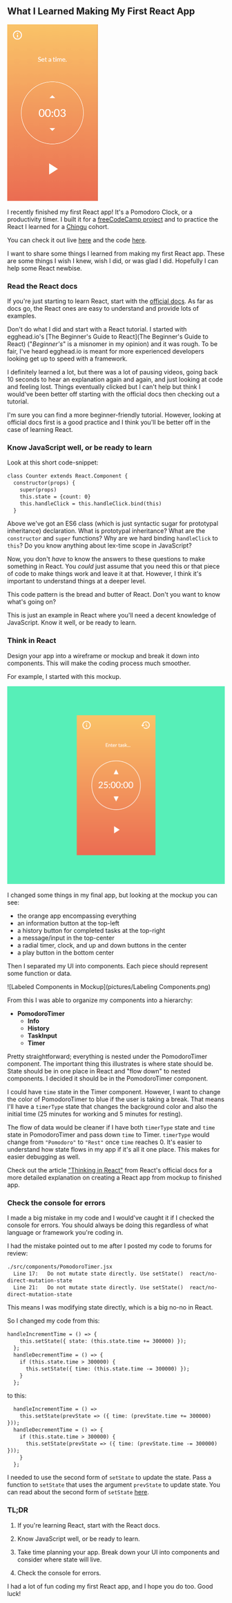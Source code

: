 ## What I Learned Making My First React App

![React Transition Group Animations](gifs/ReactTransitionGroupAnimationsSmall.gif)

I recently finished my first React app! It's a Pomodoro Clock, or a productivity timer. I built it for a [freeCodeCamp project](https://learn.freecodecamp.org/front-end-libraries/front-end-libraries-projects/build-a-pomodoro-clock/) and to practice the React I learned for a [Chingu](https://chingu.io/) cohort.

You can check it out live [here](https://ellereeeee-pomodoro-clock.netlify.com/) and the code [here](https://github.com/ellereeeee/pomodoro-clock).

I want to share some things I learned from making my first React app. These are some things I wish I knew, wish I did, or was glad I did. Hopefully I can help some React newbise.

### Read the React docs

If you're just starting to learn React, start with the [official docs](https://reactjs.org/docs/hello-world.html). As far as docs go, the React ones are easy to understand and provide lots of examples.

Don't do what I did and start with a React tutorial. I started with egghead.io's [The Beginner's Guide to React](The Beginner's Guide to React) ("_Beginner's_" is a misnomer in my opinion) and it was rough. To be fair, I've heard egghead.io is meant for more experienced developers looking get up to speed with a framework.


I definitely learned a lot, but there was a lot of pausing videos, going back 10 seconds to hear an explanation again and again, and just looking at code and feeling lost. Things eventually clicked but I can't help but think I would've been better off starting with the official docs then checking out a tutorial. 

 I'm sure you can find a more beginner-friendly tutorial. However, looking at official docs first is a good practice and I think you'll be better off in the case of learning React.

### Know JavaScript well, or be ready to learn

Look at this short code-snippet:

```
class Counter extends React.Component {
  constructor(props) {
    super(props)
    this.state = {count: 0}
    this.handleClick = this.handleClick.bind(this)
  }
```

Above we've got an ES6 class (which is just syntactic sugar for prototypal inheritance) declaration. What is prototypal inheritance? What are the `constructor` and `super` functions? Why are we hard binding  `handleClick` to `this`? Do you know anything about lex-time scope in JavaScript?

Now, you don't _have_ to know the answers to these questions to make something in React. You _could_ just assume that you need this or that piece of code to make things work and leave it at that. However, I think it's important to understand things at a deeper level.

This code pattern is the bread and butter of React. Don't you want to know what's going on? 

This is just an example in React where you'll need a decent knowledge of JavaScript. Know it well, or be ready to learn.


### Think in React

Design your app into a wireframe or mockup and break it down into components. This will make the coding process much smoother.

For example, I started with this mockup.

![Initial Mock Up](pictures/PomodoroMockup.png)

I changed some things in my final app, but looking at the mockup you can see:

- the orange app encompassing everything
- an information button at the top-left
- a history button for completed tasks at the top-right
- a message/input in the top-center
- a radial timer, clock, and up and down buttons in the center
- a play button in the bottom center

Then I separated my UI into components. Each piece should represent some function or data.

![Labeled Components in Mockup](pictures/Labeling Components.png)

From this I was able to organize my components into a hierarchy:

- **PomodoroTimer**
  - **Info**
  - **History**
  - **TaskInput**
  - **Timer**

Pretty straightforward; everything is nested under the PomodoroTimer component. The important thing this illustrates is where state should be. State should be in one place in React and "flow down" to nested components. I decided it should be in the PomodoroTimer component.

I could have `time` state in the Timer component. However, I want to change the color of PomodoroTimer to blue if the user is taking a break. That means I'll have a `timerType` state that changes the background color and also the initial time (25 minutes for working and 5 minutes for resting). 

The flow of data would be cleaner if I have both `timerType` state and `time` state in PomodoroTimer and pass down `time` to Timer. `timerType` would change from `"Pomodoro"` to `"Rest"` once `time` reaches 0. It's easier to understand how state flows in my app if it's all it one place. This makes for easier debugging as well.

Check out the article ["Thinking in React"](https://reactjs.org/docs/thinking-in-react.html) from React's official docs for a more detailed explanation on creating a React app from mockup to finished app.

### Check the console for errors

I made a big mistake in my code and I would've caught it if I checked the console for errors. You should always be doing this regardless of what language or framework you're coding in. 

I had the mistake pointed out to me after I posted my code to forums for review:

```
./src/components/PomodoroTimer.jsx
  Line 17:   Do not mutate state directly. Use setState()  react/no-direct-mutation-state
  Line 21:   Do not mutate state directly. Use setState()  react/no-direct-mutation-state
```

This means I was modifying state directly, which is a big no-no in React.

So I changed my code from this:

```
handleIncrementTime = () => {
    this.setState({ state: (this.state.time += 300000) });
  };
  handleDecrementTime = () => {
    if (this.state.time > 300000) {
      this.setState({ time: (this.state.time -= 300000) });
    }
  };
```

to this:

```
  handleIncrementTime = () =>
    this.setState(prevState => ({ time: (prevState.time += 300000) }));
  handleDecrementTime = () => {
    if (this.state.time > 300000) {
      this.setState(prevState => ({ time: (prevState.time -= 300000) }));
    }
  };
```

I needed to use the second form of `setState` to update the state. Pass a function to `setState` that uses the argument `prevState` to update state. You can read about the second form of `setState` [here](https://reactjs.org/docs/state-and-lifecycle.html).

### TL;DR

1) If you're learning React, start with the React docs.

2) Know JavaScript well, or be ready to learn.

3) Take time planning your app. Break down your UI into components and consider where state will live.

4) Check the console for errors.

I had a lot of fun coding my first React app, and I hope you do too. Good luck!